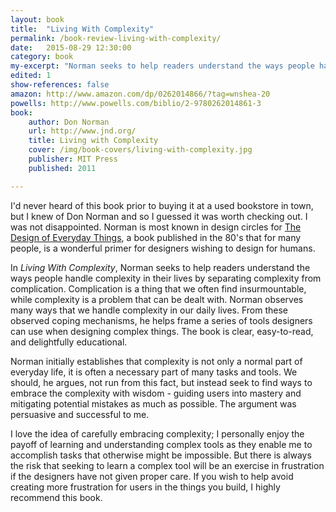 ```yaml
---
layout: book
title:  "Living With Complexity"
permalink: /book-review-living-with-complexity/
date:   2015-08-29 12:30:00
category: book
my-excerpt: "Norman seeks to help readers understand the ways people handle complexity in their lives, then derive a set of tools that designers can apply when working with complex problems."
edited: 1
show-references: false
amazon: http://www.amazon.com/dp/0262014866/?tag=wnshea-20
powells: http://www.powells.com/biblio/2-9780262014861-3
book:
    author: Don Norman
    url: http://www.jnd.org/
    title: Living with Complexity
    cover: /img/book-covers/living-with-complexity.jpg
    publisher: MIT Press
    published: 2011

---
```


I'd never heard of this book prior to buying it at a used bookstore in town, but I knew of Don Norman and so I guessed it was worth checking out. I was not disappointed. Norman is most known in design circles for [The Design of Everyday Things](http://www.amazon.com/dp/0465050654/?tag=wnshea-20), a book published in the 80's that for many people, is a wonderful primer for designers wishing to design for humans.

In _Living With Complexity_, Norman seeks to help readers understand the ways people handle complexity in their lives by separating complexity from complication. Complication is a thing that we often find insurmountable, while complexity is a problem that can be dealt with. Norman observes many ways that we handle complexity in our daily lives. From these observed coping mechanisms, he helps frame a series of tools designers can use when designing complex things. The book is clear, easy-to-read, and delightfully educational.

Norman initially establishes that complexity is not only a normal part of everyday life, it is often a necessary part of many tasks and tools. We should, he argues, not run from this fact, but instead seek to find ways to embrace the complexity with wisdom - guiding users into mastery and mitigating potential mistakes as much as possible. The argument was persuasive and successful to me.

I love the idea of carefully embracing complexity; I personally enjoy the payoff of learning and understanding complex tools as they enable me to accomplish tasks that otherwise might be impossible. But there is always the risk that seeking to learn a complex tool will be an exercise in frustration if the designers have not given proper care. If you wish to help avoid creating more frustration for users in the things you build, I highly recommend this book.
